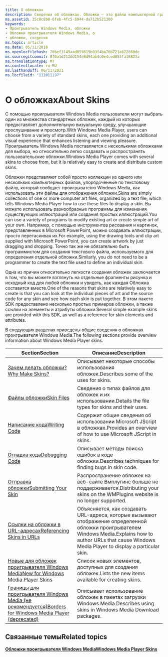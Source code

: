 ```yaml
---
title: О обложках
description: Сведения об обложках. Обложки — это файлы компьютерной графики, упорядоченные по текстовому файлу, который сообщает проигрывателю Windows Media, как отобразить обложку.
ms.assetid: 35c8c8b0-6feb-4fc5-b944-da712b521300
keywords:
- Проигрыватель Windows Media, обложки
- Обложки проигрывателя Windows Media, о
- обложки, сведения
ms.topic: article
ms.date: 05/31/2018
ms.openlocfilehash: 20bef3149aad859819b03f4ba76b721a622860de
ms.sourcegitcommit: 8f0a1d212dd154e8d94ab4c0e4ced053fa16823a
ms.translationtype: MT
ms.contentlocale: ru-RU
ms.lasthandoff: 06/11/2021
ms.locfileid: "112011197"
---
```

# <a name="about-skins"></a><span data-ttu-id="9ec61-107">О обложках</span><span class="sxs-lookup"><span data-stu-id="9ec61-107">About Skins</span></span>

<span data-ttu-id="9ec61-108">С помощью проигрывателя Windows Media пользователи могут выбрать один из множества стандартных обложек, каждый из которых предоставляет дополнительную визуальную среду, улучшающие прослушивание и просмотр.</span><span class="sxs-lookup"><span data-stu-id="9ec61-108">With Windows Media Player, users can choose from a variety of standard skins, each one providing an additional visual experience that enhances listening and viewing pleasure.</span></span> <span data-ttu-id="9ec61-109">Проигрыватель Windows Media поставляется с несколькими обложками для выбора, но относительно легко создавать и распространять пользовательские обложки.</span><span class="sxs-lookup"><span data-stu-id="9ec61-109">Windows Media Player comes with several skins to choose from, but it is relatively easy to create and distribute custom skins.</span></span>

<span data-ttu-id="9ec61-110">Обложки представляют собой просто коллекции из одного или нескольких компьютерных файлов, упорядоченные по текстовому файлу, который сообщает проигрывателю Windows Media, как использовать эти файлы для отображения обложки.</span><span class="sxs-lookup"><span data-stu-id="9ec61-110">Skins are simply collections of one or more computer art files, organized by a text file, which tells Windows Media Player how to use these files to display a skin.</span></span> <span data-ttu-id="9ec61-111">Вы можете использовать разнообразные программы для изменения существующих иллюстраций или создания простых иллюстраций.</span><span class="sxs-lookup"><span data-stu-id="9ec61-111">You can use a variety of programs to modify existing art or create simple art of your own.</span></span> <span data-ttu-id="9ec61-112">Например, с помощью инструментов рисования и картинок, представленных в Microsoft PowerPoint, можно создавать иллюстрации, просто перетаскивая их.</span><span class="sxs-lookup"><span data-stu-id="9ec61-112">For example, using the drawing tools and clip art supplied with Microsoft PowerPoint, you can create artwork by just dragging and dropping.</span></span> <span data-ttu-id="9ec61-113">Точно так же не обязательно быть программистом для создания текстового файла, используемого для определения отдельной обложки.</span><span class="sxs-lookup"><span data-stu-id="9ec61-113">Similarly, you do not need to be a programmer to create the text file used to define an individual skin.</span></span>

<span data-ttu-id="9ec61-114">Одна из причин относительно легкости создания обложек заключается в том, что вы можете взглянуть на отдельные фрагменты рисунка и исходный код для любой обложки и увидеть, как каждая Обложка составится вместе.</span><span class="sxs-lookup"><span data-stu-id="9ec61-114">One of the reasons that skins are relatively easy to create is that you can look at the individual pieces of art and the source code for any skin and see how each skin is put together.</span></span> <span data-ttu-id="9ec61-115">В этом пакете SDK предоставлено несколько простых примеров обложки, а также ссылки на элементы и атрибуты обложки.</span><span class="sxs-lookup"><span data-stu-id="9ec61-115">Several simple example skins are provided with this SDK, as well as a reference for skin elements and attributes.</span></span>

<span data-ttu-id="9ec61-116">В следующих разделах приведены общие сведения о обложках проигрывателя Windows Media.</span><span class="sxs-lookup"><span data-stu-id="9ec61-116">The following sections provide overview information about Windows Media Player skins.</span></span>



| <span data-ttu-id="9ec61-117">Section</span><span class="sxs-lookup"><span data-stu-id="9ec61-117">Section</span></span>                                                                                           | <span data-ttu-id="9ec61-118">Описание</span><span class="sxs-lookup"><span data-stu-id="9ec61-118">Description</span></span>                                                                               |
|---------------------------------------------------------------------------------------------------|-------------------------------------------------------------------------------------------|
| [<span data-ttu-id="9ec61-119">Зачем делать обложки?</span><span class="sxs-lookup"><span data-stu-id="9ec61-119">Why Make Skins?</span></span>](why-make-skins.md)                                                             | <span data-ttu-id="9ec61-120">Описывает некоторые способы использования обложек.</span><span class="sxs-lookup"><span data-stu-id="9ec61-120">Describes some of the uses for skins.</span></span>                                                     |
| [<span data-ttu-id="9ec61-121">Файлы обложки</span><span class="sxs-lookup"><span data-stu-id="9ec61-121">Skin Files</span></span>](skin-files.md)                                                                      | <span data-ttu-id="9ec61-122">Сведения о типах файлов для обложек и их использовании.</span><span class="sxs-lookup"><span data-stu-id="9ec61-122">Details the file types for skins and their uses.</span></span>                                          |
| [<span data-ttu-id="9ec61-123">Написание кода</span><span class="sxs-lookup"><span data-stu-id="9ec61-123">Writing Code</span></span>](writing-code.md)                                                                  | <span data-ttu-id="9ec61-124">Содержит общие сведения об использовании Microsoft JScript в обложках.</span><span class="sxs-lookup"><span data-stu-id="9ec61-124">Provides an overview of how to use Microsoft JScript in skins.</span></span>                            |
| [<span data-ttu-id="9ec61-125">Отладка кода</span><span class="sxs-lookup"><span data-stu-id="9ec61-125">Debugging Code</span></span>](debugging-code.md)                                                              | <span data-ttu-id="9ec61-126">Описывает методы поиска ошибок в коде обложки.</span><span class="sxs-lookup"><span data-stu-id="9ec61-126">Describes techniques for finding bugs in skin code.</span></span>                                       |
| [<span data-ttu-id="9ec61-127">Отправка обложки</span><span class="sxs-lookup"><span data-stu-id="9ec61-127">Submitting Your Skin</span></span>](submitting-your-skin.md)                                                  | <span data-ttu-id="9ec61-128">Распространение обложек на веб-сайте Вмплугинс больше не поддерживается.</span><span class="sxs-lookup"><span data-stu-id="9ec61-128">Distributing your skins on the WMPlugins website is no longer supported.</span></span>                  |
| [<span data-ttu-id="9ec61-129">Ссылки на обложки в URL-адресах</span><span class="sxs-lookup"><span data-stu-id="9ec61-129">Referencing Skins in URLs</span></span>](referencing-skins-in-urls.md)                                        | <span data-ttu-id="9ec61-130">Объясняется, как создавать URL-адреса, которые вызывают отображение определенной обложки проигрывателем Windows Media.</span><span class="sxs-lookup"><span data-stu-id="9ec61-130">Explains how to author URLs that cause Windows Media Player to display a particular skin.</span></span> |
| [<span data-ttu-id="9ec61-131">Новые для обложек проигрывателя Windows Media</span><span class="sxs-lookup"><span data-stu-id="9ec61-131">New for Windows Media Player Skins</span></span>](new-for-windows-media-player-skins.md)                      | <span data-ttu-id="9ec61-132">Список новых элементов, доступных для создания обложек.</span><span class="sxs-lookup"><span data-stu-id="9ec61-132">Lists the new items available for creating skins.</span></span>                                         |
| [<span data-ttu-id="9ec61-133">Границы для проигрывателя Windows Media (не рекомендуется)</span><span class="sxs-lookup"><span data-stu-id="9ec61-133">Borders for Windows Media Player (deprecated)</span></span>](borders-for-windows-media-player--deprecated.md) | <span data-ttu-id="9ec61-134">Описывает использование обложек в пакетах загрузки Windows Media.</span><span class="sxs-lookup"><span data-stu-id="9ec61-134">Describes using skins in Windows Media Download packages.</span></span>                                 |



 

## <a name="related-topics"></a><span data-ttu-id="9ec61-135">Связанные темы</span><span class="sxs-lookup"><span data-stu-id="9ec61-135">Related topics</span></span>

<dl> <dt>

[<span data-ttu-id="9ec61-136">**Обложки проигрывателя Windows Media**</span><span class="sxs-lookup"><span data-stu-id="9ec61-136">**Windows Media Player Skins**</span></span>](windows-media-player-skins.md)
</dt> </dl>

 

 





